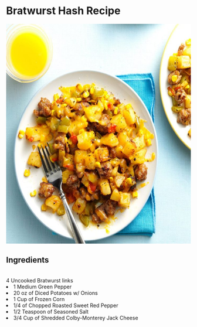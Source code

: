 
</head>
<body>
<h1>Bratwurst Hash Recipe</h1>
<img src="food.jpg" alt="food" height="600"width="625">
  <h2>Ingredients</h2> </br>
  <ul<
 <li>4 Uncooked Bratwurst links</li>
 <li>1 Medium Green Pepper</li>
 <li>20 oz of Diced Potatoes w/ Onions</li>
 <li>1 Cup of Frozen Corn</li>
 <li>1/4 of Chopped Roasted Sweet Red Pepper</li>
 <li>1/2 Teaspoon of Seasoned Salt</li>
 <li>3/4 Cup of Shredded Colby-Monterey Jack Cheese</li>
